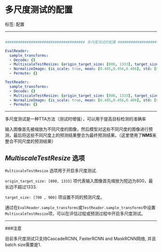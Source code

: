 ﻿# 多尺度测试的配置

标签: 配置

---
```yaml

##################################### 多尺度测试的配置 #####################################

EvalReader:
  sample_transforms:
  - Decode: {}
  - MultiscaleTestResize: {origin_target_size: [800, 1333], target_size: [700 , 900]}
  - NormalizeImage: {is_scale: true, mean: [0.485,0.456,0.406], std: [0.229, 0.224,0.225]}
  - Permute: {}

TestReader:
  sample_transforms:
  - Decode: {}
  - MultiscaleTestResize: {origin_target_size: [800, 1333], target_size: [700 , 900]}
  - NormalizeImage: {is_scale: true, mean: [0.485,0.456,0.406], std: [0.229, 0.224,0.225]}
  - Permute: {}
```

---

多尺度测试是一种TTA方法（测试时增强），可以用于提高目标检测的准确率

输入图像首先被缩放为不同尺度的图像，然后模型对这些不同尺度的图像进行预测，最后将这些不同尺度上的预测结果整合为最终预测结果。（这里使用了**NMS**来整合不同尺度的预测结果）

## _MultiscaleTestResize_ 选项

`MultiscaleTestResize` 选项用于开启多尺度测试. 

`origin_target_size: [800, 1333]` 项代表输入图像首先缩放为短边为800，最长边不超过1333.

`target_size: [700 , 900]` 项设置不同的预测尺度。

通过在`EvalReader.sample_transforms`或`TestReader.sample_transforms`中设置`MultiscaleTestResize`项，可以在评估过程或预测过程中开启多尺度测试。

---

###注意

目前多尺度测试只支持CascadeRCNN, FasterRCNN and MaskRCNN网络, 并且batch size需要是1.